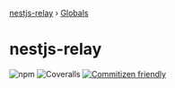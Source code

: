 [nestjs-relay](README.md) › [Globals](globals.md)

# nestjs-relay

![npm](https://img.shields.io/npm/v/nestjs-relay)
![Coveralls](https://img.shields.io/coveralls/github/rogerballard/nestjs-relay)
[![Commitizen friendly](https://img.shields.io/badge/commitizen-friendly-brightgreen.svg)](http://commitizen.github.io/cz-cli/)
